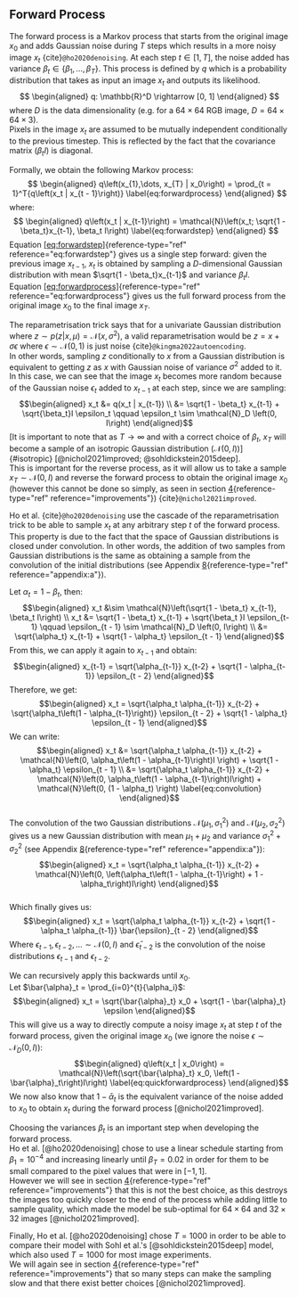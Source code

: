 ## Forward Process

The forward process is a Markov process that starts from the original
image $x_0$ and adds Gaussian noise during $T$ steps which results in a
more noisy image $x_t$ {cite}`@ho2020denoising`.
At each step $t \in \left[1, T\right]$, the noise added has variance
$\beta_t \in \{ \beta_1, \dots, \beta_T \}$.
This process is defined by $q$ which is a probability distribution that
takes as input an image $x_{t}$ and outputs its likelihood.
$$
\begin{aligned}
  q: \mathbb{R}^D \rightarrow [0, 1] 
\end{aligned}
$$ 
where $D$ is the data dimensionality (e.g. for a
$64 \times 64$ RGB image, $D = 64 \times 64 \times 3$).\
Pixels in the image $x_t$ are assumed to be mutually independent
conditionally to the previous timestep. This is reflected by the fact
that the covariance matrix ($\beta_t I$) is diagonal.

Formally, we obtain the following Markov process: 
$$
\begin{aligned}
  q\left(x_{1},\dots, x_{T} | x_0\right) = \prod_{t = 1}^T{q\left(x_t | x_{t - 1}\right)} \label{eq:forwardprocess}
\end{aligned}
$$ 
where: 
$$
\begin{aligned}
  q\left(x_t | x_{t-1}\right) = \mathcal{N}\left(x_t; \sqrt{1 - \beta_t}x_{t-1}, \beta_t I\right) \label{eq:forwardstep}
\end{aligned}
$$
Equation [\[eq:forwardstep\]](#eq:forwardstep){reference-type="ref"
reference="eq:forwardstep"} gives us a single step forward: given the
previous image $x_{t-1}$, $x_t$ is obtained by sampling a
$D$-dimensional Gaussian distribution with mean
$\sqrt{1 - \beta_t}x_{t-1}$ and variance $\beta_t I$.\
Equation [\[eq:forwardprocess\]](#eq:forwardprocess){reference-type="ref"
reference="eq:forwardprocess"} gives us the full forward process from
the original image $x_0$ to the final image $x_T$.

The reparametrisation trick says that for a univariate Gaussian
distribution where
$z \sim p\left(z | x, \mu \right) = \mathcal{N}\left(x, \sigma^2\right)$,
a valid reparametrisation would be $z = x + \sigma \epsilon$ where
$\epsilon \sim \mathcal{N}\left(0, 1\right)$ is just
noise {cite}`@kingma2022autoencoding`.\
In other words, sampling $z$ conditionally to $x$ from a Gaussian
distribution is equivalent to getting $z$ as $x$ with Gaussian noise of
variance $\sigma^2$ added to it. In this case, we can see that the image
$x_t$ becomes more random because of the Gaussian noise $\epsilon_t$
added to $x_{t-1}$ at each step, since we are sampling:
$$\begin{aligned}
  x_t &= q(x_t | x_{t-1}) \\
  &= \sqrt{1 - \beta_t} x_{t-1} + \sqrt{\beta_t}I \epsilon_t \qquad \epsilon_t \sim \mathcal{N}_D \left(0, I\right)
\end{aligned}$$ [It is important to note that as $T \rightarrow \infty$
and with a correct choice of $\beta_t$, $x_T$ will become a sample of an
isotropic Gaussian distribution
($\mathcal{N}\left(0, I\right)$)]{#isotropic} [@nichol2021improved; @sohldickstein2015deep].\
This is important for the reverse process, as it will allow us to take a
sample $x_T \sim \mathcal{N}\left(0, I\right)$ and reverse the forward
process to obtain the original image $x_0$ (however this cannot be done
so simply, as seen in section [4](#improvements){reference-type="ref"
reference="improvements"}) {cite}`@nichol2021improved`.

Ho et al. {cite}`@ho2020denoising` use the cascade of the reparametrisation
trick to be able to sample $x_t$ at any arbitrary step $t$ of the
forward process.\
This property is due to the fact that the space of Gaussian
distributions is closed under convolution. In other words, the addition
of two samples from Gaussian distributions is the same as obtaining a
sample from the convolution of the initial distributions (see
Appendix [8](#appendix:a){reference-type="ref" reference="appendix:a"}).

Let $\alpha_t = 1 - \beta_t$, then: $$\begin{aligned}
  x_t &\sim \mathcal{N}\left(\sqrt{1 - \beta_t} x_{t-1}, \beta_t I\right) \\
  x_t &= \sqrt{1 - \beta_t} x_{t-1} + \sqrt{\beta_t }I \epsilon_{t-1} \qquad \epsilon_{t - 1} \sim \mathcal{N}_D \left(0, I\right) \\
  &= \sqrt{\alpha_t} x_{t-1} + \sqrt{1 - \alpha_t} \epsilon_{t - 1}
\end{aligned}$$ From this, we can apply it again to $x_{t-1}$ and
obtain: $$\begin{aligned}
  x_{t-1} = \sqrt{\alpha_{t-1}} x_{t-2} + \sqrt{1 - \alpha_{t-1}} \epsilon_{t - 2}
\end{aligned}$$ Therefore, we get: $$\begin{aligned}
  x_t = \sqrt{\alpha_t \alpha_{t-1}} x_{t-2} + \sqrt{\alpha_t\left(1 - \alpha_{t-1}\right)} \epsilon_{t - 2} + \sqrt{1 - \alpha_t} \epsilon_{t - 1}
\end{aligned}$$ We can write: $$\begin{aligned}
  x_t &= \sqrt{\alpha_t \alpha_{t-1}} x_{t-2} + \mathcal{N}\left(0, \alpha_t\left(1 - \alpha_{t-1}\right)I \right) + \sqrt{1 - \alpha_t} \epsilon_{t - 1} \\
&= \sqrt{\alpha_t \alpha_{t-1}} x_{t-2} + \mathcal{N}\left(0, \alpha_t\left(1 - \alpha_{t-1}\right)I\right) + \mathcal{N}\left(0, (1 - \alpha_t) \right) \label{eq:convolution}
\end{aligned}$$\
The convolution of the two Gaussian distributions
$\mathcal{N}(\mu_1, \sigma_1^2)$ and $\mathcal{N}(\mu_2, \sigma_2^2)$
gives us a new Gaussian distribution with mean $\mu_1 + \mu_2$ and
variance $\sigma_1^2 + \sigma_2^2$ (see
Appendix [8](#appendix:a){reference-type="ref" reference="appendix:a"}):
$$\begin{aligned}
  x_t = \sqrt{\alpha_t \alpha_{t-1}} x_{t-2} + \mathcal{N}\left(0, \left(\alpha_t\left(1 - \alpha_{t-1}\right) + 1 - \alpha_t\right)I\right)
\end{aligned}$$\
Which finally gives us: $$\begin{aligned}
  x_t = \sqrt{\alpha_t \alpha_{t-1}} x_{t-2} + \sqrt{1 - \alpha_t \alpha_{t-1}} \bar{\epsilon}_{t - 2}
\end{aligned}$$ Where
$\epsilon_{t - 1}, \epsilon_{t - 2}, \ldots \sim \mathcal{N}\left(0, I\right)$
and $\bar{\epsilon}_{t - 2}$ is the convolution of the noise
distributions $\epsilon_{t - 1}$ and $\epsilon_{t - 2}$.

We can recursively apply this backwards until $x_0$.\
Let $\bar{\alpha}_t = \prod_{i=0}^{t}{\alpha_i}$: $$\begin{aligned}
  x_t = \sqrt{\bar{\alpha}_t} x_0 + \sqrt{1 - \bar{\alpha}_t} \epsilon
\end{aligned}$$ This will give us a way to directly compute a noisy
image $x_t$ at step $t$ of the forward process, given the original image
$x_0$ (we ignore the noise
$\epsilon \sim \mathcal{N}_D\left(0, I\right)$): $$\begin{aligned}
  q\left(x_t | x_0\right) = \mathcal{N}\left(\sqrt{\bar{\alpha}_t} x_0, \left(1 - \bar{\alpha}_t\right)I\right) \label{eq:quickforwardprocess}
\end{aligned}$$ We now also know that $1 - \bar{\alpha}_t$ is the
equivalent variance of the noise added to $x_0$ to obtain $x_t$ during
the forward process [@nichol2021improved].

Choosing the variances $\beta_t$ is an important step when developing
the forward process.\
Ho et al. [@ho2020denoising] chose to use a linear schedule starting
from $\beta_1 = 10^{-4}$ and increasing linearly until $\beta_T = 0.02$
in order for them to be small compared to the pixel values that were in
$\left[-1, 1\right]$.\
However we will see in section [4](#improvements){reference-type="ref"
reference="improvements"} that this is not the best choice, as this
destroys the images too quickly closer to the end of the process while
adding little to sample quality, which made the model be sub-optimal for
$64 \times 64$ and $32 \times 32$ images [@nichol2021improved].

Finally, Ho et al. [@ho2020denoising] chose $T = 1000$ in order to be
able to compare their model with Sohl et al.'s [@sohldickstein2015deep]
model, which also used $T = 1000$ for most image experiments.\
We will again see in section [4](#improvements){reference-type="ref"
reference="improvements"} that so many steps can make the sampling slow
and that there exist better choices [@nichol2021improved].